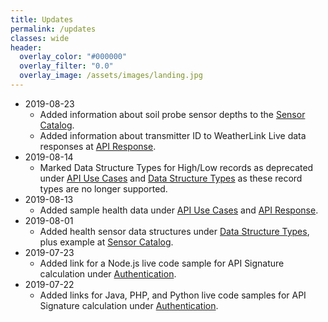 ```yaml
---
title: Updates
permalink: /updates
classes: wide
header:
  overlay_color: "#000000"
  overlay_filter: "0.0"
  overlay_image: /assets/images/landing.jpg
---
```


- 2019-08-23
  - Added information about soil probe sensor depths to the [Sensor Catalog](sensor-catalog).
  - Added information about transmitter ID to WeatherLink Live data responses at [API Response](api-response).
- 2019-08-14
  - Marked Data Structure Types for High/Low records as deprecated under [API Use Cases](api-use-cases) and [Data Structure Types](data-structure-types) as these record types are no longer supported.
- 2019-08-13
  - Added sample health data under [API Use Cases](api-use-cases) and [API Response](api-response).
- 2019-08-01
  - Added health sensor data structures under [Data Structure Types](data-structure-types), plus example at [Sensor Catalog](sensor-catalog).
- 2019-07-23
  - Added link for a Node.js live code sample for API Signature calculation under [Authentication](authentication).
- 2019-07-22
  - Added links for Java, PHP, and Python live code samples for API Signature calculation under [Authentication](authentication).
